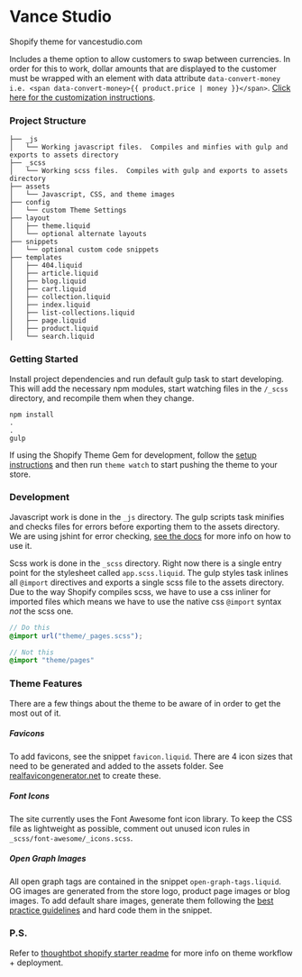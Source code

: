 # Vance Studio

Shopify theme for vancestudio.com

Includes a theme option to allow customers to swap between currencies.  In order for this to work, dollar amounts that are displayed to the customer must be wrapped with an element with data attribute ``data-convert-money`` ```i.e. <span data-convert-money>{{ product.price | money }}</span>```.  [Click here for the customization instructions](https://help.shopify.com/themes/customization/currencies/show-multiple-currencies).

### Project Structure
```
├── _js
│   └── Working javascript files.  Compiles and minfies with gulp and exports to assets directory
├── _scss
│   └── Working scss files.  Compiles with gulp and exports to assets directory
├── assets
│   └── Javascript, CSS, and theme images
├── config
│   └── custom Theme Settings
├── layout
│   ├── theme.liquid
│   └── optional alternate layouts
├── snippets
│   └── optional custom code snippets
├── templates
│   ├── 404.liquid
│   ├── article.liquid
│   ├── blog.liquid
│   ├── cart.liquid
│   ├── collection.liquid
│   ├── index.liquid
│   ├── list-collections.liquid
│   ├── page.liquid
│   ├── product.liquid
│   └── search.liquid

```

### Getting Started

Install project dependencies and run default gulp task to start developing.  This will add the necessary npm modules, start watching files in the ```/_scss``` directory, and recompile them when they change.
```
npm install
.
.
gulp
```

If using the Shopify Theme Gem for development, follow the [setup instructions](https://github.com/Shopify/shopify_theme) and then run ```theme watch``` to start pushing the theme to your store.

### Development

Javascript work is done in the ``_js`` directory.  The gulp scripts task minifies and checks files for errors before exporting them to the assets directory.  We are using jshint for error checking, [see the docs](http://jshint.com/docs/) for more info on how to use it.

Scss work is done in the ``_scss`` directory.  Right now there is a single entry point for the stylesheet called ``app.scss.liquid``. The gulp styles task inlines all ``@import`` directives and exports a single scss file to the assets directory.  Due to the way Shopify compiles scss, we have to use a css inliner for imported files which means we have to use the native css ``@import`` syntax _not_ the scss one.

```scss
// Do this
@import url("theme/_pages.scss");

// Not this
@import "theme/pages"
```

### Theme Features

There are a few things about the theme to be aware of in order to get the most out of it.

##### Favicons

To add favicons, see the snippet ``favicon.liquid``.  There are 4 icon sizes that need to be generated and added to the assets folder.  See [realfavicongenerator.net](http://realfavicongenerator.net) to create these.

##### Font Icons

The site currently uses the Font Awesome font icon library.  To keep the CSS file as lightweight as possible, comment out unused icon rules in ``_scss/font-awesome/_icons.scss``.

##### Open Graph Images

All open graph tags are contained in the snippet ``open-graph-tags.liquid``.  OG images are generated from the store logo, product page images or blog images.  To add default share images, generate them following the [best practice guidelines](https://developers.facebook.com/docs/sharing/best-practices#images) and hard code them in the snippet.

### P.S.

Refer to [thoughtbot shopify starter readme](https://github.com/thoughtbot/shopify-starter) for more info on theme workflow + deployment.